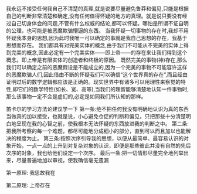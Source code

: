 我永远不接受任何我自己不清楚的真理,就是说要尽量避免鲁莽和偏见,只能是根据自己的判断非常清楚和确定,没有任何值得怀疑的地方的真理。就是说只要没有经过自己切身体会的问题,不管有什么权威的结论,都可以怀疑。哪怕是所谓不证自明的公理，也可能是被恶魔欺骗懵逼的东西。
当我怀疑一切事物的存在时,我却不用怀疑我本身的思想,因为此时我唯一可以确定的事就是我自己思想的存在，我基于思想而存在。
我们都具有对完美实体的概念,由于我们不可能从不完美的实体上得到完美的概念,因此必定有一个完美实体——即上帝——的存在来让我们得到这个概念。即上帝是有限实体的创造者和终极的原因。
既然完美的事物(神)存在,那么我们可以确定之前的恶魔假设是不能成立的,因为一个完美的事物不可能容许这样的恶魔欺骗人们,因此借由不断的怀疑我们可以确信“这个世界真的存在”,而且经由证明过后的数学逻辑都应该是正确的。现实世界中有诸多可以用理性来察觉的特性,即它们的数学特性(如长、宽、高等),当我们的理智能够清楚地认知一件事物时,那么该事物一定不会是虚幻的,必定是如同我们所认知的那样。


笛卡尔的学习方法论建议学一下
第一条:绝不把任何我没有明确地认识为真的东西当做真的加以接受，也就是说，小心避免仓促的判断和偏见，只把那些十分清楚明白地呈现在我的心智之前，使我根本无法怀疑的东西放进我的判断之中。
第二条:把我所考察的每一个难题，都尽可能地分成细小的部分，直到可以而且加以也能解决的程度为止。
第三条:按照次序引导我的思想，以便从最简单、最容易认识的对象开始，一点一点的上升到对复杂对象的认识，即便是那些彼此并没有自然的先后次序的对象，我也给他们设定一个次序。
最后一条:把一切情形尽量完全地列举出来，尽量普遍地加以审视，使我确信毫无遗漏

第一原理:
我思故我在

第二原理:
上帝存在